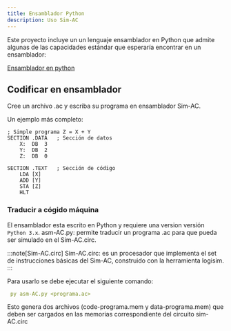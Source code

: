 ```yaml
---
title: Ensamblador Python
description: Uso Sim-AC
---
```


Este proyecto incluye un un lenguaje ensamblador en Python que admite algunas de las capacidades estándar que esperaría encontrar en un ensamblador:

[Ensamblador en python](https://drive.google.com/drive/folders/1lCuW1E56DdzXhiComBH8T8VFIfGi-37w?usp=drive_link)

## Codificar en ensamblador

Cree un archivo .ac y escriba su programa en ensamblador Sim-AC. 

Un ejemplo más completo:

```ac
; Simple programa Z = X + Y 
SECTION .DATA   ; Sección de datos
    X:  DB  3
    Y:	DB  2
    Z:	DB  0

SECTION .TEXT   ; Sección de código
	LDA [X]
	ADD [Y]
	STA [Z]
	HLT
```

### Traducir a cógido máquina

El ensamblador esta escrito en Python y requiere una version versión `Python 3.x`. 
asm-AC.py: permite traducir un programa .ac para que pueda ser simulado en el Sim-AC.circ.

:::note[Sim-AC.circ]
Sim-AC.circ: es un procesador que implementa el set de instrucciones básicas del Sim-AC, construido con la herramienta logisim. 
:::

Para usarlo se debe ejecutar el siguiente comando:

```yaml
 py asm-AC.py <programa.ac>
```

Esto genera dos archivos (code-programa.mem y data-programa.mem) que deben ser cargados en las memorias correspondiente del circuito sim-AC.circ 



